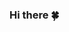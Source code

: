 ### Hi there 🍀

<!--
**lr-d-cunhas/lr-d-cunhas** is a ✨ _special_ ✨ repository because its `README.md` (this file) appears on your GitHub profile.

Here are some ideas to get you started:

- Information Systems Student
- Studying Python
🍀
-->
